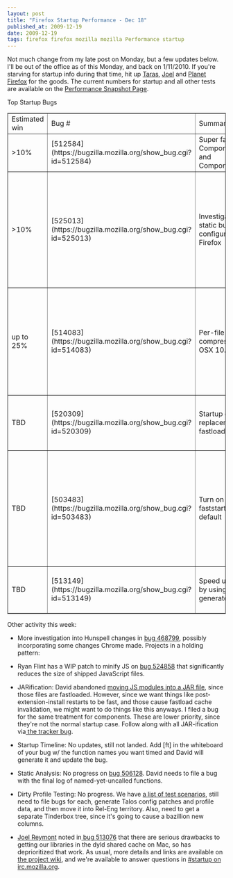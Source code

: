```yaml
---
layout: post
title: "Firefox Startup Performance - Dec 18"
published_at: 2009-12-19
date: 2009-12-19
tags: firefox firefox mozilla mozilla Performance startup
---
```


Not much change from my late post on Monday, but a few updates below. I'll be out of the office as of this Monday, and back on 1/11/2010. If you're starving for startup info during that time, hit up [Taras](http://blog.mozilla.com/tglek/), [Joel](http://wagerlabs.com/) and [Planet Firefox](http://planet.firefox.com/) for the goods. The current numbers for startup and all other tests are available on the [Performance  Snapshot Page](http://graphs.mozilla.org/dashboard/snapshot/).

Top Startup Bugs
<!-- table#ts { border: 1px solid silver; } -->
<table id="ts" border="1" cellspacing="0" cellpadding="2">
<tbody>
<tr>
<td class="s0">Estimated win</td>
<td class="s1">Bug #</td>
<td class="s1">Summary</td>
<td class="s1">Owner</td>
<td class="s1">Status</td>
<td class="s1">Notes</td>
</tr>
<tr>
<td class="s2">>10%</td>
<td class="s3">[512584](https://bugzilla.mozilla.org/show_bug.cgi?id=512584)</td>
<td class="s4">Super fast paths for Components.classes and Components.interfaces</td>
<td class="s4">Taras Glek</td>
<td class="s4">in progress</td>
<td>Taras says mostly there.</td>
</tr>
<tr>
<td class="s2">>10%</td>
<td class="s3">[525013](https://bugzilla.mozilla.org/show_bug.cgi?id=525013)</td>
<td class="s4">Investigate a more static build configuration of Firefox</td>
<td class="s4">Joel Reymont</td>
<td class="s4">Mac and Linux in progress</td>
<td class="s4">Joel's working on getting load of XPCOM components working now. Next step is completing runs of the performance tests on the tryserver.</td>
</tr>
<tr>
<td class="s2">up to 25%</td>
<td class="s3">[514083](https://bugzilla.mozilla.org/show_bug.cgi?id=514083)</td>
<td class="s4">Per-file HFS+ compression on Mac OSX 10.6</td>
<td class="s4">Joel Reymont</td>
<td class="s4">in progress</td>
<td class="s4">Snow Leopard only. More testing needed to see if it's feasible to compress at install-time, or if we'll have to ship SL builds.</td>
</tr>
<tr>
<td class="s2">TBD</td>
<td class="s3">[520309](https://bugzilla.mozilla.org/show_bug.cgi?id=520309)</td>
<td class="s4">Startup cache: replacement for fastload cache</td>
<td class="s4">Ben Hsieh</td>
<td class="s4">in progress</td>
<td class="s4">Brendan suggested some significant changes, in-progress.</td>
</tr>
<tr>
<td class="s2">TBD</td>
<td class="s3">[503483](https://bugzilla.mozilla.org/show_bug.cgi?id=503483)</td>
<td class="s4">Turn on --enable-faststart for Firefox by default</td>
<td class="s4">Dietrich</td>
<td class="s4">needs testing</td>
<td class="s4">No update this week. Loads Firefox core libraries at boot time. Need to test on all OSes, publish the numbers, and get discussion going.</td>
</tr>
<tr>
<td class="s2">TBD</td>
<td class="s3">[513149](https://bugzilla.mozilla.org/show_bug.cgi?id=513149)</td>
<td class="s4">Speed up CSS parsing by using a machine generated lexer</td>
<td class="s4">Zack Weinberg</td>
<td class="s4">Zack's blocked on other work</td>
<td class="s4">Taras says about 6% of startup spent parsing CSS.</td>
</tr>
</tbody>
</table>
Other activity this week:

*   More investigation into Hunspell changes in [bug 468799](https://bugzilla.mozilla.org/show_bug.cgi?id=468779), possibly incorporating some changes Chrome made.
Projects in a holding pattern:

*   Ryan Flint has a WIP patch to minify JS on [bug  524858](https://bugzilla.mozilla.org/show_bug.cgi?id=524858) that significantly reduces the size of shipped JavaScript  files.
*   JARification: David abandoned [moving JS          modules into a JAR file](https://bugzilla.mozilla.org/show_bug.cgi?id=509755), since those files are fastloaded.         However, since we want things like post-extension-install  restarts  to   be     fast, and those cause fastload cache invalidation,  we might   want  to   do   things like this anyways. I filed a bug for  the same   treatment  for     components. These are lower priority,  since they're   not the  normal     startup case. Follow along with all  JAR-ification   via[ the         tracker  bug](https://bugzilla.mozilla.org/show_bug.cgi?id=513027).
*   Startup Timeline: No updates, still not landed. Add [ft] in the        whiteboard of your bug w/ the function names you want timed and David        will generate it and update the bug.
*   Static Analysis: No progress on [bug        506128](https://bugzilla.mozilla.org/show_bug.cgi?id=506128).  David needs to file a bug with the final log of        named-yet-uncalled  functions.
*   Dirty Profile Testing: No progress. We have [a list of test scenarios](https://wiki.mozilla.org/Firefox/Sprints/Startup_Time_Improvements#Test_Coverage), still need to file        bugs  for each, generate Talos config patches and profile data, and    then     move  it into Rel-Eng territory. Also, need to get a separate       Tinderbox  tree,  since it's going to cause a bazillion new  columns.
*   [Joel        Reymont](http://wagerlabs.com/) noted in[ bug        513076](https://bugzilla.mozilla.org/show_bug.cgi?id=513076) that there are serious drawbacks to getting our libraries  in       the dyld  shared cache on Mac, so has deprioritized that work.
As usual, more details and links are  available on [the       project wiki](https://wiki.mozilla.org/Firefox/Projects/Startup_Time_Improvements), and we're available to answer questions in [#startup on irc.mozilla.org](irc://irc.mozilla.org/#startup).